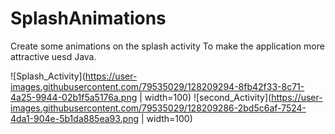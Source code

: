 # SplashAnimations
Create some animations on the splash activity To make the application more attractive uesd Java.


![Splash_Activity](https://user-images.githubusercontent.com/79535029/128209294-8fb42f33-8c71-4a25-9944-02b1f5a5176a.png | width=100)
![second_Activity](https://user-images.githubusercontent.com/79535029/128209286-2bd5c6af-7524-4da1-904e-5b1da885ea93.png | width=100)


